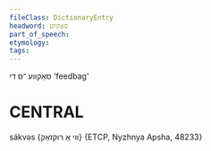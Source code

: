 ```yaml
---
fileClass: DictionaryEntry
headword: סאַקווע
part_of_speech: 
etymology: 
tags: 
---
```

סאַקווע
־ס
די
'feedbag'

CENTRAL
========

sákvəs {ווי אַ רוקזאַק} {ETCP, Nyzhnya Apsha, 48233}